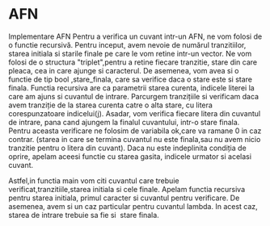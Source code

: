 # AFN
Implementare AFN
Pentru a verifica un cuvant intr-un AFN, ne vom folosi de o functie recursivă.
Pentru inceput, avem nevoie de numărul tranzitiilor, starea initiala si starile finale pe care le vom retine intr-un vector.
Ne vom folosi de o structura "triplet",pentru a retine fiecare tranzitie, stare din care pleaca, cea in care ajunge si caracterul.
De asemenea, vom avea si o functie de tip bool ,stare_finala, care sa verifice daca o stare este si stare finala.
Functia recursiva are ca parametrii starea curenta, indicele literei la care am ajuns si cuvantul de intrare. Parcurgem tranzițiile si verificam daca avem tranziție de la starea curenta catre o alta stare, cu litera corespunzatoare indicelui(j). Asadar, vom verifica fiecare litera din cuvantul de intrare, pana cand ajungem la finalul cuvantului, intr-o stare finala. Pentru aceasta verificare ne folosim de variabila ok,care va ramane 0 in caz contrar. (starea in care se termina cuvantul nu este finala,sau nu avem nicio tranzitie pentru o litera din cuvant). 
Daca nu este indeplinita condiția de oprire, apelam aceesi functie cu starea gasita, indicele urmator si acelasi cuvant.

Astfel,in functia main vom citi cuvantul care trebuie verificat,tranzitiile,starea initiala si cele finale. 
Apelam functia recursiva pentru starea initiala, primul caracter si cuvantul pentru verificare. 
De asemenea, avem si un caz particular pentru cuvantul lambda. In acest caz, starea de intrare trebuie sa fie si  stare finala.
